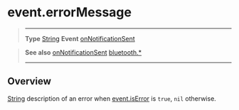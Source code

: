 # event.errorMessage

> --------------------- ------------------------------------------------------------------------------------------
> __Type__              [String](https://docs.coronalabs.com/api/type/String.html)
> __Event__             [onNotificationSent](/plugin/bluetooth/type/Server/event/onNotificationSent/index.md)


> __See also__          [onNotificationSent](/plugin/bluetooth/type/Server/event/onNotificationSent/index.md)
>						[bluetooth.*](/plugin/bluetooth/index.md)
> --------------------- ------------------------------------------------------------------------------------------

## Overview

[String](https://docs.coronalabs.com/api/type/String.html) description of an error when [event.isError](/plugin/bluetooth/type/Server/event/onNotificationSent/isError.md) is `true`, `nil` otherwise.